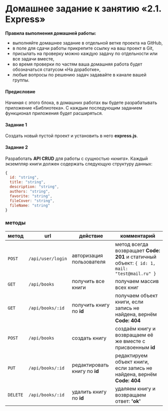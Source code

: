 # Домашнее задание к занятию «2.1. Express»

**Правила выполнения домашней работы:** 
* выполняйте домашнее задание в отдельной ветке проекта на GitHub,
* в поле для сдачи работы прикрепите ссылку на ваш проект в Git,
* присылать на проверку можно каждую задачу по отдельности или все задачи вместе, 
* во время проверки по частям ваша домашняя работа будет обозначаться статусом «На доработке»,
* любые вопросы по решению задач задавайте в канале вашей группы.

#### Предисловие
Начиная с этого блока, в домашних работах вы будете разрабатывать приложение «Библиотека». С каждым последующим заданием функционал приложения будет расширяться.

#### Задание 1
Создать новый пустой проект и установить в него **express.js**. 


#### Задание 2
Разработать **API CRUD** для работы с сущностью *«книга»*. Каждый экземпляр книги должен содержать следующую структуру данных: 
```javascript
{
  id: "string",
  title: "string",
  description: "string",
  authors: "string",
  favorite: "string",
  fileCover: "string",
  fileName: "string"
}
``` 

### методы
метод | url | действие | комментарий
--- | --- | ---  | ---
`POST` | `/api/user/login` | авторизация пользователя | метод всегда возвращает **Code: 201** и статичный объект: `{ id: 1, mail: "test@mail.ru" }`
`GET` | `/api/books` | получить все книги | получаем массив всех книг
`GET` | `/api/books/:id` | получить книгу по **id** | получаем объект книги, если запись не найдена, вернём **Code: 404** 
`POST` | `/api/books` | создать книгу | создаём книгу и возвращаем её же вместе с присвоенным **id**
`PUT` | `/api/books/:id` | редактировать книгу по **id** | редактируем объект книги, если запись не найдена, вернём **Code: 404**
`DELETE` | `/api/books/:id` | удалить книгу по **id** | удаляем книгу и возвращаем ответ: **'ok'**



